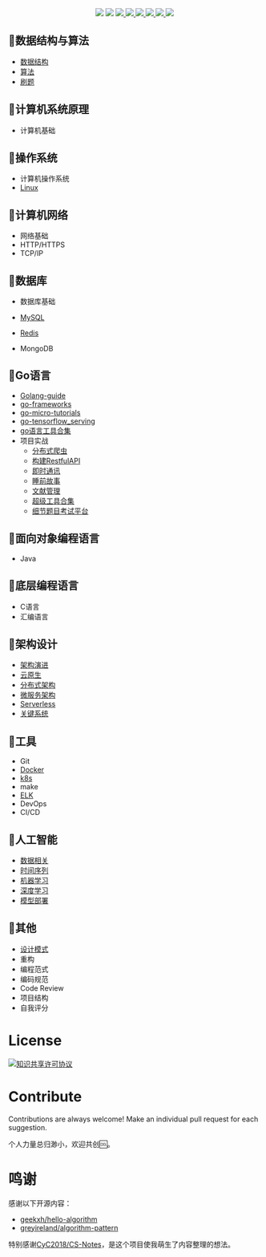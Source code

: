 <div align="center">
<img border="0" src="https://camo.githubusercontent.com/54fdbe8888c0a75717d7939b42f3d744b77483b0/687474703a2f2f6a617977636a6c6f76652e6769746875622e696f2f73622f69636f2f617765736f6d652e737667" />
<img border="0" src="https://camo.githubusercontent.com/1ef04f27611ff643eb57eb87cc0f1204d7a6a14d/68747470733a2f2f696d672e736869656c64732e696f2f7374617469632f76313f6c6162656c3d254630253946253843253946266d6573736167653d496625323055736566756c267374796c653d7374796c653d666c617426636f6c6f723d424334453939" />
<a href="https://github.com/SuperSupeng">     <img border="0" src="https://camo.githubusercontent.com/41e8e16b771d56dd768f7055354613254961d169/687474703a2f2f6a617977636a6c6f76652e6769746875622e696f2f73622f6769746875622f677265656e2d666f6c6c6f772e737667" /> </a> 
<a href="https://github.com/Knowledge-Precipitation-Tribe/Urban-computing-papers/issues">     <img border="0" src="https://img.shields.io/github/issues/Knowledge-Precipitation-Tribe/CS-Notes" /> </a>
<a href="https://github.com/Knowledge-Precipitation-Tribe/Urban-computing-papers/network/members">     <img border="0" src="https://img.shields.io/github/forks/Knowledge-Precipitation-Tribe/CS-Notes" /> </a>
<a href="https://github.com/Knowledge-Precipitation-Tribe/Urban-computing-papers/stargazers">     <img border="0" src="https://img.shields.io/github/stars/Knowledge-Precipitation-Tribe/CS-Notes" /> </a>
<a href="https://creativecommons.org/licenses/by-nc-sa/4.0/">     <img border="0" src="https://img.shields.io/badge/LICENSE-CC%20BY--NC--SA%204.0-green" /> </a>
<a href="https://github.com/Knowledge-Precipitation-Tribe/Urban-computing-papers/blob/master/wechat.md">     <img border="0" src="https://camo.githubusercontent.com/013c283843363c72b1463af208803bfbd5746292/687474703a2f2f6a617977636a6c6f76652e6769746875622e696f2f73622f69636f2f7765636861742e737667" /> </a>
</div>


## 🍇数据结构与算法

- [数据结构](https://docs.data-structures.knowledge-precipitation.site/)
- [算法](https://docs.data-structures.knowledge-precipitation.site/pai-xu/ji-ben-gai-nian)
- [刷题](https://github.com/golang-collection/LetCode)

## 🍎计算机系统原理

- 计算机基础

## 🍈操作系统

- 计算机操作系统
- [Linux](https://docs.linux.knowledge-precipitation.site/)

## 🍉计算机网络

- 网络基础
- HTTP/HTTPS
- TCP/IP

## 🍊数据库

- 数据库基础

- [MySQL](https://docs.mysql.knowledge-precipitation.site/)
- [Redis](https://docs.redis.knowledge-precipitation.site/)
- MongoDB

## 🍋Go语言

- [Golang-guide](https://docs.golangguide.knowledge-precipitation.site/)
- [go-frameworks](https://docs.golangguide.knowledge-precipitation.site/chang-yong-kuang-jia/gorm-mysql)
- [go-micro-tutorials](https://github.com/golang-collection/go-micro-tutorials)
- [go-tensorflow_serving](https://github.com/golang-collection/Go-tensorflow_serving)
- [go语言工具合集](https://github.com/golang-collection)
- 项目实战
  - [分布式爬虫](https://github.com/golang-collection/go-crawler-distributed)
  - [构建RestfulAPI](https://github.com/golang-collection/Go-RestfulAPI)
  - [即时通讯](https://github.com/A-chat/A-chat-backend)
  - [睡前故事](https://github.com/BestBedTimeStory/BedtimeStory-backend)
  - [文献管理](https://github.com/easy2managePaper/easy2managePaper-v1)
  - [超级工具合集](https://github.com/superToolsCollection)
  - [细节题目考试平台](https://github.com/golang-collection/Go-details)

## 🍑面向对象编程语言

- Java

## 🍒底层编程语言

- C语言
- 汇编语言

## 🍌架构设计

- [架构演进](https://docs.distributed.knowledge-precipitation.site/jia-gou-she-ji/untitled)
- [云原生](https://docs.distributed.knowledge-precipitation.site/yun-yuan-sheng)
- [分布式架构](https://docs.distributed.knowledge-precipitation.site/jia-gou-she-ji/gao-ke-yong-she-ji)
- [微服务架构](https://docs.distributed.knowledge-precipitation.site/wei-fu-wu/wei-fu-wu-jia-gou)
- [Serverless](https://docs.distributed.knowledge-precipitation.site/serverless-1/serverless)
- [关键系统](https://docs.distributed.knowledge-precipitation.site/guan-jian-xi-tong/zhu-ce-zhong-xin)

## 🍍工具

- Git
- [Docker](https://docs.docker.knowledge-precipitation.site/)
- [k8s](https://docs.docker.knowledge-precipitation.site/k8s/kubernetes)
- make
- [ELK](https://docs.elk.knowledge-precipitation.site/)
- DevOps
- CI/CD

## 🍓人工智能

- [数据相关](https://docs.feature-engineering.knowledge-precipitation.site/)
- [时间序列](https://docs.tsa.knowledge-precipitation.site/)
- [机器学习](https://docs.ml.knowledge-precipitation.site/)
- [深度学习](https://docs.dl.knowledge-precipitation.site/)
- [模型部署](https://docs.model-deployment.knowledge-precipitation.site/)

## 🥑其他

- [设计模式](https://docs.design-patterns.knowledge-precipitation.site/)
- 重构
- 编程范式
- 编码规范
- Code Review
- 项目结构
- 自我评分



# License

<a rel="license" href="http://creativecommons.org/licenses/by-nc-sa/4.0/"><img alt="知识共享许可协议" style="border-width:0" src="https://i.creativecommons.org/l/by-nc-sa/4.0/88x31.png" /></a>

# Contribute

Contributions are always welcome! Make an individual pull request for each suggestion.

个人力量总归渺小，欢迎共创🆒。

# 鸣谢

感谢以下开源内容：

- [geekxh/hello-algorithm](https://github.com/geekxh/hello-algorithm)
- [greyireland/algorithm-pattern](https://github.com/greyireland/algorithm-pattern)

特别感谢[CyC2018/CS-Notes](https://github.com/CyC2018/CS-Notes)，是这个项目使我萌生了内容整理的想法。